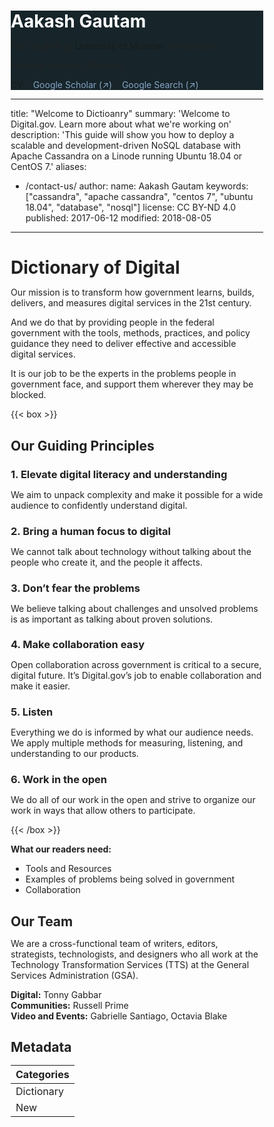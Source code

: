 <!DOCTYPE html>
<html lang="en">
<head>
  <link href='https://fonts.googleapis.com/css?family=EB Garamond' rel='stylesheet'>
  <link href='https://fonts.googleapis.com/css?family=Open Sans' rel='stylesheet'>
  
  <style>
    * {
  box-sizing: border-box;
  text-decoration: none;
  padding: 0 0 0 0;
  margin: 0 0 0 0;
}

html{
  font-family: open sans;
  scroll-behavior: smooth;
  line-height: 1.6;
  background-color: white #ededed;
  font-size: 16px;
  color: #212121;
}
    div.header {
  background-color: #17252A; #0c2a75
}
    
    a {
    color: #86a4c4;
    text-decoration: none;
}
  </style>
  
</head>
  
<body>
  <div class="header">
    <h1><a href="" style="cursor: pointer; color: white;">Aakash Gautam</a></h1>
    <p class="subDesc">PhD student @ <a href="">University of Mumbai</a>, Switzerland</p>
    <p class="subDesc">Material Scientist, Physicist</p>
    <p class="subDesc"><a href="">CV</a> &#8226; <a href="https://scholar.google.com/citations?user=m2YGFxgAAAAJ" target="_blank">Google Scholar (↗)</a> &#8226; <a href="https://g.co/kgs/XHXSaa" target="_blank">Google Search (↗)</a></p>
  </div>
  
  </body>
  </html>

---
title: "Welcome to Dictioanry"
summary: 'Welcome to Digital.gov. Learn more about what we&#39;re working on'
description: 'This guide will show you how to deploy a scalable and development-driven NoSQL database with Apache Cassandra on a Linode running Ubuntu 18.04 or CentOS 7.'
aliases:
  - /contact-us/
author:
   name: Aakash Gautam
keywords: ["cassandra", "apache cassandra", "centos 7", "ubuntu 18.04", "database", "nosql"]
license: CC BY-ND 4.0
published: 2017-06-12
modified: 2018-08-05

---

# Dictionary of Digital
Our mission is to transform how government learns, builds, delivers, and measures digital services in the 21st century.

And we do that by providing people in the federal government with the tools, methods, practices, and policy guidance they need to deliver effective and accessible digital services.

It is our job to be the experts in the problems people in government face, and support them wherever they may be blocked.

{{< box >}}

## Our Guiding Principles

### 1. Elevate digital literacy and understanding

We aim to unpack complexity and make it possible for a wide audience to confidently understand digital.

### 2. Bring a human focus to digital

We cannot talk about technology without talking about the people who create it, and the people it affects.

### 3. Don’t fear the problems

We believe talking about challenges and unsolved problems is as important as talking about proven solutions.

### 4. Make collaboration easy

Open collaboration across government is critical to a secure, digital future. It’s Digital.gov’s job to enable collaboration and make it easier.

### 5. Listen

Everything we do is informed by what our audience needs. We apply multiple methods for measuring, listening, and understanding to our products.

### 6. Work in the open

We do all of our work in the open and strive to organize our work in ways that allow others to participate.

{{< /box >}}

**What our readers need:**

- Tools and Resources
- Examples of problems being solved in government
- Collaboration

## Our Team

We are a cross-functional team of writers, editors, strategists, technologists, and designers who all work at the Technology Transformation Services (TTS) at the General Services Administration (GSA).

**Digital:** Tonny Gabbar <br>
**Communities:** Russell Prime <br>
**Video and Events:** Gabrielle Santiago, Octavia Blake <br>

## Metadata

| **Categories** |
|-------------|
|Dictionary|
|New|
